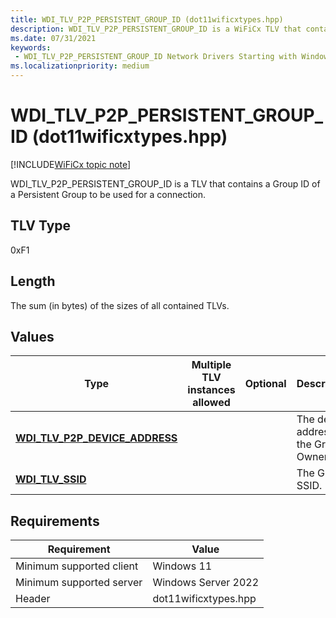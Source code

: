```yaml
---
title: WDI_TLV_P2P_PERSISTENT_GROUP_ID (dot11wificxtypes.hpp)
description: WDI_TLV_P2P_PERSISTENT_GROUP_ID is a WiFiCx TLV that contains a Group ID of a Persistent Group to be used for a connection.
ms.date: 07/31/2021
keywords:
 - WDI_TLV_P2P_PERSISTENT_GROUP_ID Network Drivers Starting with Windows Vista
ms.localizationpriority: medium
---
```


# WDI\_TLV\_P2P\_PERSISTENT\_GROUP\_ID (dot11wificxtypes.hpp)

[!INCLUDE[WiFiCx topic note](../includes/wificx-version-warning.md)]


WDI\_TLV\_P2P\_PERSISTENT\_GROUP\_ID is a TLV that contains a Group ID of a Persistent Group to be used for a connection.

## TLV Type


0xF1

## Length


The sum (in bytes) of the sizes of all contained TLVs.

## Values


| Type                                                                 | Multiple TLV instances allowed | Optional | Description                            |
|----------------------------------------------------------------------|--------------------------------|----------|----------------------------------------|
| [**WDI\_TLV\_P2P\_DEVICE\_ADDRESS**](wdi-tlv-p2p-device-address.md) |                                |          | The device address of the Group Owner. |
| [**WDI\_TLV\_SSID**](wdi-tlv-ssid.md)                               |                                |          | The Group SSID.                        |

 

## Requirements

|Requirement|Value|
|--- |--- |
|Minimum supported client|Windows 11|
|Minimum supported server|Windows Server 2022|
|Header|dot11wificxtypes.hpp|
 

 




